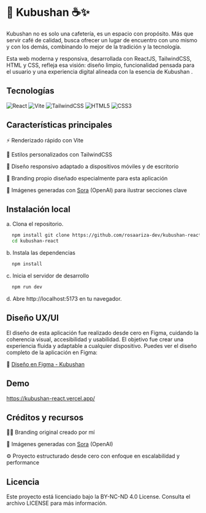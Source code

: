 
# 💜 Kubushan ☕✨

Kubushan no es solo una cafetería, es un espacio con propósito. Más que servir café de calidad, busca ofrecer un lugar de encuentro con uno mismo y con los demás, combinando lo mejor de la tradición y la tecnología.

Esta web moderna y responsiva, desarrollada con ReactJS, TailwindCSS, HTML y CSS, refleja esa visión: diseño limpio, funcionalidad pensada para el usuario y una experiencia digital alineada con la esencia de Kubushan .


## Tecnologías
![React](https://img.shields.io/badge/React-20232A?style=for-the-badge&logo=react&logoColor=61DAFB)
![Vite](https://img.shields.io/badge/Vite-646CFF?style=for-the-badge&logo=vite&logoColor=white)
![TailwindCSS](https://img.shields.io/badge/TailwindCSS-06B6D4?style=for-the-badge&logo=tailwindcss&logoColor=white)
![HTML5](https://img.shields.io/badge/HTML5-E34F26?style=for-the-badge&logo=html5&logoColor=white)
![CSS3](https://img.shields.io/badge/CSS3-1572B6?style=for-the-badge&logo=css3&logoColor=white)

## Características principales

 ⚡️ Renderizado rápido con Vite

 💅 Estilos personalizados con TailwindCSS

 📱 Diseño responsivo adaptado a dispositivos móviles y de escritorio

 🎨 Branding propio diseñado especialmente para esta aplicación

 🧠 Imágenes generadas con [Sora](https://sora.chatgpt.com/) (OpenAI) para ilustrar secciones clave


## Instalación local

  a. Clona el repositorio.
```bash
  npm install git clone https://github.com/rosaariza-dev/kubushan-react.git
  cd kubushan-react
```
b. Instala las dependencias
```bash
  npm install
```
c. Inicia el servidor de desarrollo
```bash
  npm run dev
```
d. Abre http://localhost:5173 en tu navegador.
    
## Diseño UX/UI
El diseño de esta aplicación fue realizado desde cero en Figma, cuidando la coherencia visual, accesibilidad y usabilidad. El objetivo fue crear una experiencia fluida y adaptable a cualquier dispositivo.
Puedes ver el diseño completo de la aplicación en Figma:

🔗 [Diseño en Figma - Kubushan](https://www.figma.com/design/2XrqN8RtK1fgAfCDhLsOSa/Kubushan?node-id=50-2&p=f&t=UMjOaMi2Cpyzh71W-0)


## Demo

https://kubushan-react.vercel.app/


## Créditos y recursos

👩‍💻 Branding original creado por mí

🎨 Imágenes generadas con [Sora](https://sora.chatgpt.com/) (OpenAI)

⚙️ Proyecto estructurado desde cero con enfoque en escalabilidad y performance


## Licencia

Este proyecto está licenciado bajo la BY-NC-ND 4.0 License.
Consulta el archivo LICENSE para más información.


